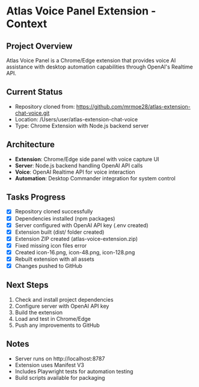 # Atlas Voice Panel Extension - Context

## Project Overview
Atlas Voice Panel is a Chrome/Edge extension that provides voice AI assistance with desktop automation capabilities through OpenAI's Realtime API.

## Current Status
- Repository cloned from: https://github.com/mrmoe28/atlas-extension-chat-voice.git
- Location: /Users/user/atlas-extension-chat-voice
- Type: Chrome Extension with Node.js backend server

## Architecture
- **Extension**: Chrome/Edge side panel with voice capture UI
- **Server**: Node.js backend handling OpenAI API calls
- **Voice**: OpenAI Realtime API for voice interaction
- **Automation**: Desktop Commander integration for system control

## Tasks Progress
- [x] Repository cloned successfully
- [x] Dependencies installed (npm packages)
- [x] Server configured with OpenAI API key (.env created)
- [x] Extension built (dist/ folder created)
- [x] Extension ZIP created (atlas-voice-extension.zip)
- [x] Fixed missing icon files error
- [x] Created icon-16.png, icon-48.png, icon-128.png
- [x] Rebuilt extension with all assets
- [x] Changes pushed to GitHub

## Next Steps
1. Check and install project dependencies
2. Configure server with OpenAI API key
3. Build the extension
4. Load and test in Chrome/Edge
5. Push any improvements to GitHub

## Notes
- Server runs on http://localhost:8787
- Extension uses Manifest V3
- Includes Playwright tests for automation testing
- Build scripts available for packaging